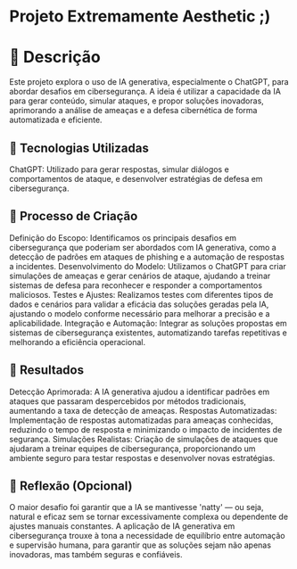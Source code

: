 # Projeto Extremamente Aesthetic ;)
# 📒 Descrição
Este projeto explora o uso de IA generativa, especialmente o ChatGPT, para abordar desafios em cibersegurança. A ideia é utilizar a capacidade da IA para gerar conteúdo, simular ataques, e propor soluções inovadoras, aprimorando a análise de ameaças e a defesa cibernética de forma automatizada e eficiente.

## 🤖 Tecnologias Utilizadas
ChatGPT: Utilizado para gerar respostas, simular diálogos e comportamentos de ataque, e desenvolver estratégias de defesa em cibersegurança.
## 🧐 Processo de Criação
Definição do Escopo: Identificamos os principais desafios em cibersegurança que poderiam ser abordados com IA generativa, como a detecção de padrões em ataques de phishing e a automação de respostas a incidentes.
Desenvolvimento do Modelo: Utilizamos o ChatGPT para criar simulações de ameaças e gerar cenários de ataque, ajudando a treinar sistemas de defesa para reconhecer e responder a comportamentos maliciosos.
Testes e Ajustes: Realizamos testes com diferentes tipos de dados e cenários para validar a eficácia das soluções geradas pela IA, ajustando o modelo conforme necessário para melhorar a precisão e a aplicabilidade.
Integração e Automação: Integrar as soluções propostas em sistemas de cibersegurança existentes, automatizando tarefas repetitivas e melhorando a eficiência operacional.
## 🚀 Resultados
Detecção Aprimorada: A IA generativa ajudou a identificar padrões em ataques que passaram despercebidos por métodos tradicionais, aumentando a taxa de detecção de ameaças.
Respostas Automatizadas: Implementação de respostas automatizadas para ameaças conhecidas, reduzindo o tempo de resposta e minimizando o impacto de incidentes de segurança.
Simulações Realistas: Criação de simulações de ataques que ajudaram a treinar equipes de cibersegurança, proporcionando um ambiente seguro para testar respostas e desenvolver novas estratégias.
## 💭 Reflexão (Opcional)
O maior desafio foi garantir que a IA se mantivesse 'natty' — ou seja, natural e eficaz sem se tornar excessivamente complexa ou dependente de ajustes manuais constantes. A aplicação de IA generativa em cibersegurança trouxe à tona a necessidade de equilíbrio entre automação e supervisão humana, para garantir que as soluções sejam não apenas inovadoras, mas também seguras e confiáveis.
